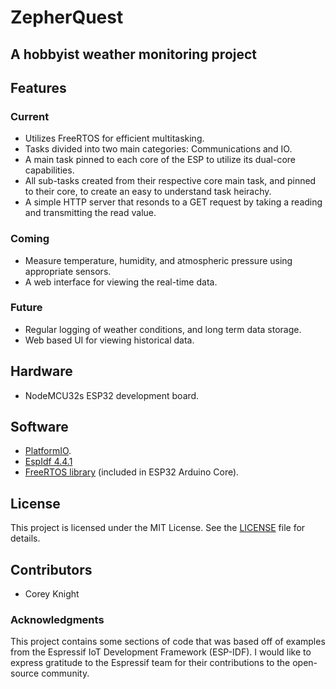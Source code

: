 # ZepherQuest
## A hobbyist weather monitoring project

## Features

### Current
- Utilizes FreeRTOS for efficient multitasking.
- Tasks divided into two main categories: Communications and IO.
- A main task pinned to each core of the ESP to utilize its dual-core capabilities.
- All sub-tasks created from their respective core main task, and pinned to their core, to create an easy to understand task heirachy.
- A simple HTTP server that resonds to a GET request by taking a reading and transmitting the read value.
  
### Coming
- Measure temperature, humidity, and atmospheric pressure using appropriate sensors.
- A web interface for viewing the real-time data.

### Future
- Regular logging of weather conditions, and long term data storage.
- Web based UI for viewing historical data.

## Hardware 
- NodeMCU32s ESP32 development board.

## Software
- [PlatformIO](https://platformio.org/).
- [EspIdf 4.4.1](https://github.com/espressif/esp-idf/tree/release/v4.4)
- [FreeRTOS library](https://github.com/FreeRTOS/FreeRTOS) (included in ESP32 Arduino Core).

## License

This project is licensed under the MIT License. See the [LICENSE](LICENSE) file for details.

## Contributors
- Corey Knight

### Acknowledgments
This project contains some sections of code that was based off of examples from the Espressif IoT Development Framework (ESP-IDF). 
I would like to express gratitude to the Espressif team for their contributions to the open-source community.

